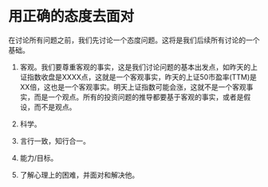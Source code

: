 # 用正确的态度去面对

在讨论所有问题之前，我们先讨论一个态度问题。这将是我们后续所有讨论的一个基础。

1. 客观。我们要尊重客观的事实，这是我们讨论问题的基本出发点，如昨天的上证指数收盘是XXXX点，这就是一个客观事实，昨天的上证50市盈率(TTM)是XX倍，这也是一个客观事实。明天上证指数可能会涨，这就不是一个客观事实，而是一个观点。所有的投资问题的推导都要基于客观的事实，或者是假设，而不是观点。

2. 科学。

3. 言行一致，知行合一。

4. 能力/目标。

5. 了解心理上的困难，并面对和解决他。
